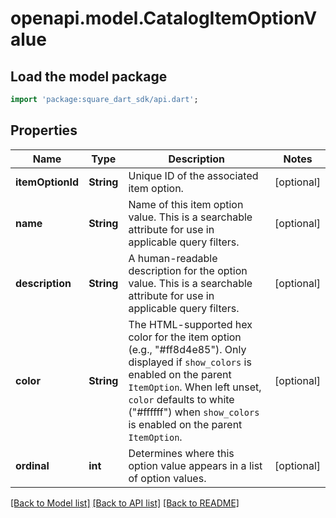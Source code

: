 # openapi.model.CatalogItemOptionValue

## Load the model package
```dart
import 'package:square_dart_sdk/api.dart';
```

## Properties
Name | Type | Description | Notes
------------ | ------------- | ------------- | -------------
**itemOptionId** | **String** | Unique ID of the associated item option. | [optional] 
**name** | **String** | Name of this item option value. This is a searchable attribute for use in applicable query filters. | [optional] 
**description** | **String** | A human-readable description for the option value. This is a searchable attribute for use in applicable query filters. | [optional] 
**color** | **String** | The HTML-supported hex color for the item option (e.g., \"#ff8d4e85\"). Only displayed if `show_colors` is enabled on the parent `ItemOption`. When left unset, `color` defaults to white (\"#ffffff\") when `show_colors` is enabled on the parent `ItemOption`. | [optional] 
**ordinal** | **int** | Determines where this option value appears in a list of option values. | [optional] 

[[Back to Model list]](../README.md#documentation-for-models) [[Back to API list]](../README.md#documentation-for-api-endpoints) [[Back to README]](../README.md)


